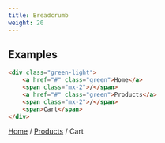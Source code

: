 ```yaml
---
title: Breadcrumb
weight: 20
---
```


## Examples

```html
<div class="green-light">
    <a href="#" class="green">Home</a>
    <span class="mx-2">/</span>
    <a href="#" class="green">Products</a>
    <span class="mx-2">/</span>
    <span>Cart</span>
</div>
```

<div class="green-light">
    <a href="#" class="green">Home</a>
    <span class="mx-2">/</span>
    <a href="#" class="green">Products</a>
    <span class="mx-2">/</span>
    <span>Cart</span>
</div>